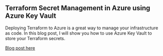 ## Terraform Secret Management in Azure using Azure Key Vault

Deploying Terraform to Azure is a great way to manage your infrastructure as code. In this blog post, I will show you how to use Azure Key Vault to store your Terraform secrets.

[Blog post here]([https://https://thomasthornton.cloud/2023/04/07/terraform-secret-management-in-azure-using-azure-key-vault/)
